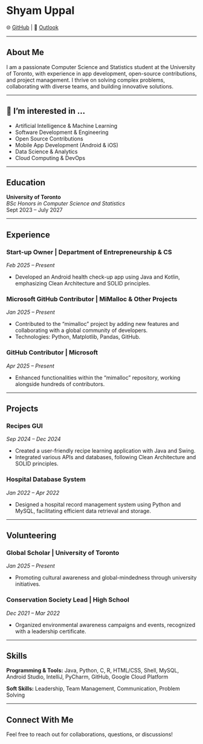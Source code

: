 # Shyam Uppal

🌐 [GitHub](https://github.com/Shyam) | 📧 [Outlook](mailto:Shyam@outlook.com)

---

## About Me

I am a passionate Computer Science and Statistics student at the University of Toronto, with experience in app development, open-source contributions, and project management. I thrive on solving complex problems, collaborating with diverse teams, and building innovative solutions.

---

## 👀 I’m interested in ...

- Artificial Intelligence & Machine Learning  
- Software Development & Engineering  
- Open Source Contributions  
- Mobile App Development (Android & iOS)  
- Data Science & Analytics  
- Cloud Computing & DevOps

---

## Education

**University of Toronto**  
*BSc Honors in Computer Science and Statistics*  
Sept 2023 – July 2027

---

## Experience

### Start-up Owner | Department of Entrepreneurship & CS  
*Feb 2025 – Present*  
- Developed an Android health check-up app using Java and Kotlin, emphasizing Clean Architecture and SOLID principles.

### Microsoft GitHub Contributor | MiMalloc & Other Projects  
*Jan 2025 – Present*  
- Contributed to the “mimalloc” project by adding new features and collaborating with a global community of developers.  
- Technologies: Python, Matplotlib, Pandas, GitHub.

### GitHub Contributor | Microsoft  
*Apr 2025 – Present*  
- Enhanced functionalities within the “mimalloc” repository, working alongside hundreds of contributors.

---

## Projects

### Recipes GUI  
*Sep 2024 – Dec 2024*  
- Created a user-friendly recipe learning application with Java and Swing.  
- Integrated various APIs and databases, following Clean Architecture and SOLID principles.

### Hospital Database System  
*Jan 2022 – Apr 2022*  
- Designed a hospital record management system using Python and MySQL, facilitating efficient data retrieval and storage.

---

## Volunteering

### Global Scholar | University of Toronto  
*Jan 2025 – Present*  
- Promoting cultural awareness and global-mindedness through university initiatives.

### Conservation Society Lead | High School  
*Dec 2021 – Mar 2022*  
- Organized environmental awareness campaigns and events, recognized with a leadership certificate.

---

## Skills

**Programming & Tools:** Java, Python, C, R, HTML/CSS, Shell, MySQL, Android Studio, IntelliJ, PyCharm, GitHub, Google Cloud Platform

**Soft Skills:** Leadership, Team Management, Communication, Problem Solving

---

## Connect With Me

Feel free to reach out for collaborations, questions, or discussions!
